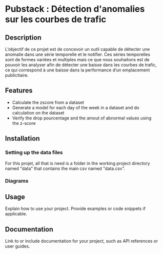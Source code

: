 # Pubstack : Détection d'anomalies sur les courbes de trafic

## Description

 L’objectif de ce projet est de concevoir un outil capable de détecter une anomalie dans une série temporelle et le notifier. Ces séries temporelles sont de formes variées et multiples mais ce que nous souhaitons est de pouvoir les analyser afin de détecter une baisse dans les courbes de trafic, ce qui correspond à une baisse dans la performance d’un emplacement publicitaire.

## Features

- Calculate the zscore from a dataset 
- Generate a model for each day of the week in a dataset and do calculation on the dataset
- Verify the drop pourcentage and the amout of abnormal values using the z-score 

## Installation
### Setting up the data files
For this projet, all that is need is a folder in the working project directory named "data" that contains the main csv named "data.csv".

### Diagrams

## Usage

Explain how to use your project. Provide examples or code snippets if applicable.

## Documentation

Link to or include documentation for your project, such as API references or user guides.
